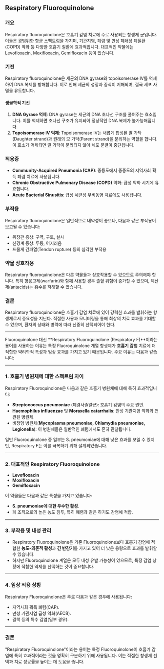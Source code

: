 

## Respiratory Fluoroquinolone

### 개요
Respiratory fluoroquinolone은 호흡기 감염 치료에 주로 사용되는 항생제 군입니다. 이들은 광범위한 항균 스펙트럼을 가지며, 기관지염, 폐렴 및 만성 폐쇄성 폐질환(COPD) 악화 등 다양한 호흡기 질환에 효과적입니다. 대표적인 약물에는 Levofloxacin, Moxifloxacin, Gemifloxacin 등이 있습니다.

### 기전
Respiratory fluoroquinolone은 세균의 DNA gyrase와 topoisomerase IV를 억제하여 DNA 복제를 방해합니다. 이로 인해 세균의 성장과 증식이 저해되며, 결국 세포 사멸을 유도합니다.

#### 생물학적 기전
1. **DNA Gyrase 억제**: DNA gyrase는 세균의 DNA 초나선 구조를 풀어주는 효소입니다. 이를 억제하면 초나선 구조가 유지되어 정상적인 DNA 복제가 불가능해집니다.
2. **Topoisomerase IV 억제**: Topoisomerase IV는 새롭게 합성된 딸 가닥(Daughter strand)과 원래의 모 가닥(Parent strand)을 분리하는 역할을 합니다. 이 효소가 억제되면 딸 가닥이 분리되지 않아 세포 분열이 중단됩니다.

### 적응증
- **Community-Acquired Pneumonia (CAP)**: 중등도에서 중증도의 지역사회 획득 폐렴 치료에 사용됩니다.
- **Chronic Obstructive Pulmonary Disease (COPD)** 악화: 급성 악화 시기에 유효합니다.
- **Acute Bacterial Sinusitis**: 급성 세균성 부비동염 치료에도 사용됩니다.

### 부작용
Respiratory fluoroquinolone은 일반적으로 내약성이 좋으나, 다음과 같은 부작용이 보고될 수 있습니다:
- 위장관 증상: 구역, 구토, 설사
- 신경계 증상: 두통, 어지러움
- 드물게 건파열(Tendon rupture) 등의 심각한 부작용

### 약물 상호작용
Respiratory fluoroquinolone은 다른 약물들과 상호작용할 수 있으므로 주의해야 합니다. 특히 항응고제(warfarin)와 함께 사용할 경우 출혈 위험이 증가할 수 있으며, 제산제(antacids)는 흡수를 저해할 수 있습니다.

### 결론
Respiratory fluoroquinolone은 호흡기 감염 치료에 있어 강력한 효과를 발휘하는 항생제로서 중요성을 지닌다. 적절한 사용과 모니터링을 통해 최상의 치료 효과를 기대할 수 있으며, 환자의 상태와 병력에 따라 신중히 선택되어야 한다.





----
Fluoroquinolone 대신 **Respiratory Fluoroquinolone (Respiratory F)**이라는 용어를 사용하는 이유는 특정 Fluoroquinolone 계열 항생제가 **호흡기 감염** 치료에 더 적합한 약리학적 특성과 임상 효과를 가지고 있기 때문입니다. 주요 이유는 다음과 같습니다:

---

### 1. **호흡기 병원체에 대한 스펙트럼 차이**

Respiratory Fluoroquinolone은 다음과 같은 호흡기 병원체에 대해 특히 효과적입니다:

- **Streptococcus pneumoniae** (폐렴사슬알균): 호흡기 감염의 주요 원인.
- **Haemophilus influenzae** 및 **Moraxella catarrhalis**: 만성 기관지염 악화와 연관된 병원체.
- 비정형 병원체(**Mycoplasma pneumoniae, Chlamydia pneumoniae, Legionella**): 이 병원체들은 일반적인 폐렴에서도 흔히 관찰됩니다.

일반 Fluoroquinolone 중 일부는 S. pneumoniae에 대해 낮은 효과를 보일 수 있지만, Respiratory F는 이를 극복하기 위해 설계되었습니다.

---

### 2. **대표적인 Respiratory Fluoroquinolone**

- **Levofloxacin**
- **Moxifloxacin**
- **Gemifloxacin**

이 약물들은 다음과 같은 특성을 가지고 있습니다:

- **S. pneumoniae에 대한 우수한 활성**.
- 폐 조직으로의 높은 농도 침투, 특히 폐렴과 같은 하기도 감염에 적합.

---

### 3. **부작용 및 내성 관리**

- Respiratory Fluoroquinolone은 기존 Fluoroquinolone보다 호흡기 감염에 적합한 **농도-의존적 활성**과 **긴 반감기**를 가지고 있어 더 낮은 용량으로 효과를 발휘할 수 있습니다.
- 하지만 Fluoroquinolone 계열은 모두 내성 유발 가능성이 있으므로, 특정 감염 상황에 적합한 약제를 선택하는 것이 중요합니다.

---

### 4. **임상 적용 상황**

Respiratory Fluoroquinolone은 주로 다음과 같은 경우에 사용됩니다:

- 지역사회 획득 폐렴(CAP).
- 만성 기관지염 급성 악화(AECB).
- 결핵 등의 특수 감염(일부 경우).

---

### 결론

"Respiratory Fluoroquinolone"이라는 용어는 특정 Fluoroquinolone이 호흡기 감염에 특히 효과적이라는 것을 명확히 구분하기 위해 사용됩니다. 이는 적절한 항생제 선택과 치료 성공률을 높이는 데 도움을 줍니다.